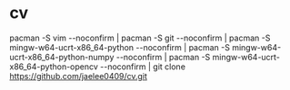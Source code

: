 # cv

pacman -S vim --noconfirm | pacman -S git --noconfirm | pacman -S mingw-w64-ucrt-x86_64-python --noconfirm | pacman -S mingw-w64-ucrt-x86_64-python-numpy --noconfirm | pacman -S mingw-w64-ucrt-x86_64-python-opencv --noconfirm | git clone https://github.com/jaelee0409/cv.git
